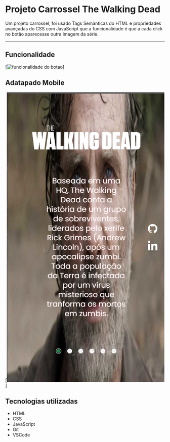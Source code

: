 # Projeto Carrossel The Walking Dead

Um projeto carrossel, foi usado Tags Semânticas do HTML e propriedades avançadas do CSS com JavaScript que a funcionalidade é que a cada click no botão aparecesse outra imagem da série.

---

## Funcionalidade
[<img src="./design/interacaobotao.gif" alt="funcionalidade do botao">]

## Adatapado Mobile
[<img src="./design/mobile.png">]

## Tecnologias utilizadas

- HTML
- CSS
- JavaScript
- Git
- VSCode

